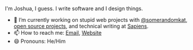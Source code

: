I'm Joshua, I guess. I write software and I design things.

- 🔭 I’m currently working on stupid web projects with [@somerandomkat](https://github.com/somerandomkat), [open source projects](https://github.com/joshuathompsonlindley?tab=repositories), and technical writing at [Sapiens](https://www.sapiens.com).
- 📫 How to reach me: [Email](mailto://joshua@overflow.digital), [Website](https://joshuathompson.co.uk)
- 😄 Pronouns: He/Him
